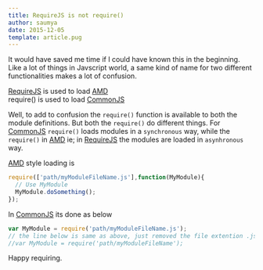 ```yaml
---
title: RequireJS is not require()
author: saumya
date: 2015-12-05
template: article.pug
---
```


It would have saved me time if I could have known this in the beginning. Like a lot of things in Javscript world, a same kind of name for two different functionalities makes a lot of confusion.          

[RequireJS][1] is used to load [AMD][2]          
require() is used to load [CommonJS][3]          

Well, to add to confusion the `require()` function is available to both the module definitions. But both the `require()` do different things. For [CommonJS][3] `require()` loads modules in a `synchronous` way, while the `require()` in [AMD][2] ie; in [RequireJS][1] the modules are loaded in `asynhronous` way.             
       

[AMD][2] style loading is
```javascript
require(['path/myModuleFileName.js'],function(MyModule){
  // Use MyModule
  MyModule.doSomething();
});
```        

In [CommonJS][3] its done as below
```javascript
var MyModule = require('path/myModuleFileName.js');
// the line below is same as above, just removed the file extention .js
//var MyModule = require('path/myModuleFileName');
```





Happy requiring.














[1]: http://requirejs.org/
[2]: http://requirejs.org/docs/whyamd.html#amd
[3]: http://requirejs.org/docs/whyamd.html#commonjs